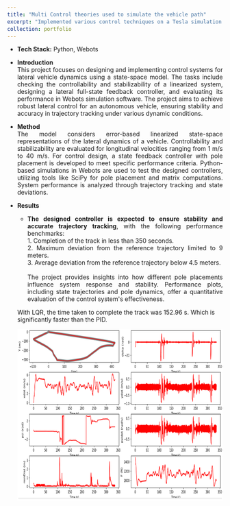 ```yaml
---
title: "Multi Control theories used to simulate the vehicle path"
excerpt: "Implemented various control techniques on a Tesla simulation. <br/><img src='/images/control_page.PNG' style='width:250;height:150;'>"
collection: portfolio
---
```


* <b>Tech Stack:</b> Python, Webots

*  <p style="text-align: justify;"><b>Introduction</b><br>This project focuses on designing and implementing control systems for lateral vehicle dynamics using a state-space model. The tasks include checking the controllability and stabilizability of a linearized system, designing a lateral full-state feedback controller, and evaluating its performance in Webots simulation software. The project aims to achieve robust lateral control for an autonomous vehicle, ensuring stability and accuracy in trajectory tracking under various dynamic conditions.</p>
  
* <p style="text-align: justify;"><b>Method</b><br>The model considers error-based linearized state-space representations of the lateral dynamics of a vehicle. Controllability and stabilizability are evaluated for longitudinal velocities ranging from 1 m/s to 40 m/s. For control design, a state feedback controller with pole placement is developed to meet specific performance criteria. Python-based simulations in Webots are used to test the designed controllers, utilizing tools like SciPy for pole placement and matrix computations. System performance is analyzed through trajectory tracking and state deviations.</p>

* <b>Results</b>
    * <p style="text-align: justify;"><b>The designed controller is expected to ensure stability and accurate trajectory tracking</b>, with the following performance benchmarks:<br>
      1. Completion of the track in less than 350 seconds.<br>
      2. Maximum deviation from the reference trajectory limited to 9 meters.<br>
      3. Average deviation from the reference trajectory below 4.5 meters.<br><br>
      The project provides insights into how different pole placements influence system response and stability. Performance plots, including state trajectories and pole dynamics, offer a quantitative evaluation of the control system's effectiveness.</p>

    <p>With LQR, the time taken to complete the track was 152.96 s. Which is significantly faster than the PID.</p>

    <div style="text-align:center">
    <img src="/images/LQR.PNG" alt="buggy_lqr_plots" style="width:500px;height:400px;">
    </div>

